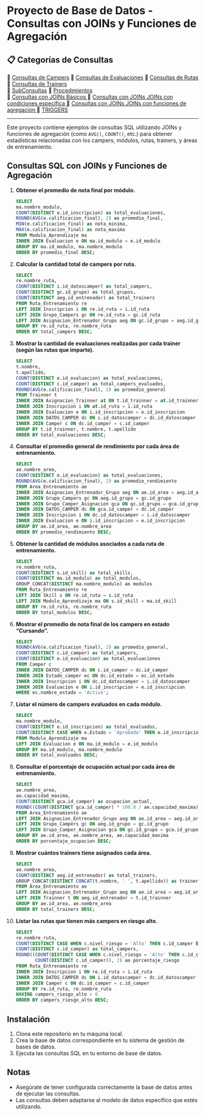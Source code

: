 # Proyecto de Base de Datos - Consultas con JOINs y Funciones de Agregación


## 📋 Categorías de Consultas

🔹 [Consultas de Campers](Consultas/Consultas.MD)
🔹 [Consultas de Evaluaciones](Consultas/consultas2.MD) 
🔹 [Consultas de Rutas](Consultas/consultas3.MD) 
🔹 [Consultas de Trainers](Consultas/consultas4.MD)  
🔹 [SubConsultas](Consultas/subconsultas.md)
🔹 [Procedimientos](Consultas/Procedimientos.MD)      
🔹 [Consultas con JOINs Básicos ](Consultas/Joins.MD) 
🔹 [Consultas con JOINs JOINs con condiciones específica ](Consultas/Joins2.MD)
🔹 [Consultas con JOINs  JOINs con funciones de agregación ](Consultas/Joins3.MD) 
🔹 [TRIGGERS](bd/triggers.sql)  

---

Este proyecto contiene ejemplos de consultas SQL utilizando JOINs y funciones de agregación (como `AVG()`, `COUNT()`, etc.) para obtener estadísticas relacionadas con los campers, módulos, rutas, trainers, y áreas de entrenamiento.

## Consultas SQL con JOINs y Funciones de Agregación

1. **Obtener el promedio de nota final por módulo.**
    ```sql
    SELECT 
    ma.nombre_modulo,
    COUNT(DISTINCT e.id_inscripcion) as total_evaluaciones,
    ROUND(AVG(e.calificacion_final), 2) as promedio_final,
    MIN(e.calificacion_final) as nota_minima,
    MAX(e.calificacion_final) as nota_maxima
    FROM Modulo_Aprendizaje ma
    INNER JOIN Evaluacion e ON ma.id_modulo = e.id_modulo
    GROUP BY ma.id_modulo, ma.nombre_modulo
    ORDER BY promedio_final DESC;
    ```

2. **Calcular la cantidad total de campers por ruta.**
    ```sql
    SELECT 
    re.nombre_ruta,
    COUNT(DISTINCT i.id_datoscamper) as total_campers,
    COUNT(DISTINCT gc.id_grupo) as total_grupos,
    COUNT(DISTINCT aeg.id_entrenador) as total_trainers
    FROM Ruta_Entrenamiento re
    LEFT JOIN Inscripcion i ON re.id_ruta = i.id_ruta
    LEFT JOIN Grupo_Campers gc ON re.id_ruta = gc.id_ruta
    LEFT JOIN Asignacion_Entrenador_Grupo aeg ON gc.id_grupo = aeg.id_grupo
    GROUP BY re.id_ruta, re.nombre_ruta
    ORDER BY total_campers DESC;
    ```

3. **Mostrar la cantidad de evaluaciones realizadas por cada trainer (según las rutas que imparte).**
    ```sql
    SELECT 
    t.nombre,
    t.apellido,
    COUNT(DISTINCT e.id_evaluacion) as total_evaluaciones,
    COUNT(DISTINCT c.id_camper) as total_campers_evaluados,
    ROUND(AVG(e.calificacion_final), 2) as promedio_general
    FROM Trainner t
    INNER JOIN Asignacion_Trainner at ON t.id_trainner = at.id_trainner
    INNER JOIN Inscripcion i ON at.id_ruta = i.id_ruta
    INNER JOIN Evaluacion e ON i.id_inscripcion = e.id_inscripcion
    INNER JOIN DATOS_CAMPER dc ON i.id_datoscamper = dc.id_datoscamper
    INNER JOIN Camper c ON dc.id_camper = c.id_camper
    GROUP BY t.id_trainner, t.nombre, t.apellido
    ORDER BY total_evaluaciones DESC;
    ```

4. **Consultar el promedio general de rendimiento por cada área de entrenamiento.**
    ```sql
    SELECT 
    ae.nombre_area,
    COUNT(DISTINCT e.id_evaluacion) as total_evaluaciones,
    ROUND(AVG(e.calificacion_final), 2) as promedio_rendimiento
    FROM Area_Entrenamiento ae
    INNER JOIN Asignacion_Entrenador_Grupo aeg ON ae.id_area = aeg.id_area
    INNER JOIN Grupo_Campers gc ON aeg.id_grupo = gc.id_grupo
    INNER JOIN Grupo_Camper_Asignacion gca ON gc.id_grupo = gca.id_grupo
    INNER JOIN DATOS_CAMPER dc ON gca.id_camper = dc.id_camper
    INNER JOIN Inscripcion i ON dc.id_datoscamper = i.id_datoscamper
    INNER JOIN Evaluacion e ON i.id_inscripcion = e.id_inscripcion
    GROUP BY ae.id_area, ae.nombre_area
    ORDER BY promedio_rendimiento DESC;
    ```

5. **Obtener la cantidad de módulos asociados a cada ruta de entrenamiento.**
    ```sql
    SELECT 
    re.nombre_ruta,
    COUNT(DISTINCT s.id_skill) as total_skills,
    COUNT(DISTINCT ma.id_modulo) as total_modulos,
    GROUP_CONCAT(DISTINCT ma.nombre_modulo) as modulos
    FROM Ruta_Entrenamiento re
    LEFT JOIN Skill s ON re.id_ruta = s.id_ruta
    LEFT JOIN Modulo_Aprendizaje ma ON s.id_skill = ma.id_skill
    GROUP BY re.id_ruta, re.nombre_ruta
    ORDER BY total_modulos DESC;
    ```

6. **Mostrar el promedio de nota final de los campers en estado “Cursando”.**
    ```sql
    SELECT 
    ROUND(AVG(e.calificacion_final), 2) as promedio_general,
    COUNT(DISTINCT c.id_camper) as total_campers,
    COUNT(DISTINCT e.id_evaluacion) as total_evaluaciones
    FROM Camper c
    INNER JOIN DATOS_CAMPER dc ON c.id_camper = dc.id_camper
    INNER JOIN Estado_camper ec ON dc.id_estado = ec.id_estado
    INNER JOIN Inscripcion i ON dc.id_datoscamper = i.id_datoscamper
    INNER JOIN Evaluacion e ON i.id_inscripcion = e.id_inscripcion
    WHERE ec.nombre_estado = 'Activo';
    ```

7. **Listar el número de campers evaluados en cada módulo.**
    ```sql
    SELECT 
    ma.nombre_modulo,
    COUNT(DISTINCT e.id_inscripcion) as total_evaluados,
    COUNT(DISTINCT CASE WHEN e.Estado = 'Aprobado' THEN e.id_inscripcion END) as aprobados
    FROM Modulo_Aprendizaje ma
    LEFT JOIN Evaluacion e ON ma.id_modulo = e.id_modulo
    GROUP BY ma.id_modulo, ma.nombre_modulo
    ORDER BY total_evaluados DESC;
    ```

8. **Consultar el porcentaje de ocupación actual por cada área de entrenamiento.**
    ```sql
    SELECT 
    ae.nombre_area,
    ae.capacidad_maxima,
    COUNT(DISTINCT gca.id_camper) as ocupacion_actual,
    ROUND((COUNT(DISTINCT gca.id_camper) * 100.0 / ae.capacidad_maxima), 2) as porcentaje_ocupacion
    FROM Area_Entrenamiento ae
    LEFT JOIN Asignacion_Entrenador_Grupo aeg ON ae.id_area = aeg.id_area
    LEFT JOIN Grupo_Campers gc ON aeg.id_grupo = gc.id_grupo
    LEFT JOIN Grupo_Camper_Asignacion gca ON gc.id_grupo = gca.id_grupo
    GROUP BY ae.id_area, ae.nombre_area, ae.capacidad_maxima
    ORDER BY porcentaje_ocupacion DESC;
    ```

9. **Mostrar cuántos trainers tiene asignados cada área.**
    ```sql
    SELECT 
    ae.nombre_area,
    COUNT(DISTINCT aeg.id_entrenador) as total_trainers,
    GROUP_CONCAT(DISTINCT CONCAT(t.nombre, ' ', t.apellido)) as trainers
    FROM Area_Entrenamiento ae
    LEFT JOIN Asignacion_Entrenador_Grupo aeg ON ae.id_area = aeg.id_area
    LEFT JOIN Trainner t ON aeg.id_entrenador = t.id_trainner
    GROUP BY ae.id_area, ae.nombre_area
    ORDER BY total_trainers DESC;
    ```

10. **Listar las rutas que tienen más campers en riesgo alto.**
    ```sql
    SELECT 
    re.nombre_ruta,
    COUNT(DISTINCT CASE WHEN c.nivel_riesgo = 'Alto' THEN c.id_camper END) as campers_riesgo_alto,
    COUNT(DISTINCT c.id_camper) as total_campers,
    ROUND((COUNT(DISTINCT CASE WHEN c.nivel_riesgo = 'Alto' THEN c.id_camper END) * 100.0 / 
           COUNT(DISTINCT c.id_camper)), 2) as porcentaje_riesgo
    FROM Ruta_Entrenamiento re
    INNER JOIN Inscripcion i ON re.id_ruta = i.id_ruta
    INNER JOIN DATOS_CAMPER dc ON i.id_datoscamper = dc.id_datoscamper
    INNER JOIN Camper c ON dc.id_camper = c.id_camper
    GROUP BY re.id_ruta, re.nombre_ruta
    HAVING campers_riesgo_alto > 0
    ORDER BY campers_riesgo_alto DESC;
    ```

## Instalación

1. Clona este repositorio en tu máquina local.
2. Crea la base de datos correspondiente en tu sistema de gestión de bases de datos.
3. Ejecuta las consultas SQL en tu entorno de base de datos.

## Notas

- Asegúrate de tener configurada correctamente la base de datos antes de ejecutar las consultas.
- Las consultas deben adaptarse al modelo de datos específico que estés utilizando.


